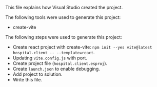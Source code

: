 This file explains how Visual Studio created the project.

The following tools were used to generate this project:
- create-vite

The following steps were used to generate this project:
- Create react project with create-vite: `npm init --yes vite@latest hospital.client -- --template=react`.
- Updating `vite.config.js` with port.
- Create project file (`hospital.client.esproj`).
- Create `launch.json` to enable debugging.
- Add project to solution.
- Write this file.
